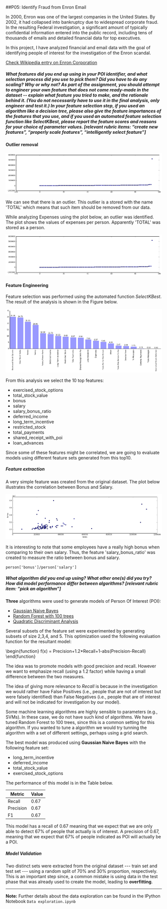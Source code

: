 ##P05: Identify Fraud from Enron Email

In 2000, Enron was one of the largest companies in the United States. By 2002, it had collapsed into bankruptcy due to widespread corporate fraud. In the resulting Federal investigation, a significant amount of typically confidential information entered into the public record, including tens of thousands of emails and detailed financial data for top executives.

In this project, I have analyzed financial and email data with the goal of identifying people of interest for the investigation of the Enron scandal.

[Check Wikipedia entry on Enron Corporation](https://en.wikipedia.org/wiki/Enron)

##### What features did you end up using in your POI identifier, and what selection process did you use to pick them? Did you have to do any scaling? Why or why not? As part of the assignment, you should attempt to engineer your own feature that does not come ready-made in the dataset -- explain what feature you tried to make, and the rationale behind it. (You do not necessarily have to use it in the final analysis, only engineer and test it.) In your feature selection step, if you used an algorithm like a decision tree, please also give the feature importances of the features that you use, and if you used an automated feature selection function like SelectKBest, please report the feature scores and reasons for your choice of parameter values.  [relevant rubric items: “create new features”, “properly scale features”, “intelligently select feature”]

#### Outlier removal



![Expenses](figures/expenses.png)

We can see that there is an outlier.
This outlier is a stored with the name 'TOTAL' which means that such item should be removed from our data.


While analyzing Expenses using the plot below, an outlier was identified.
The plot shows the values of expenses per person.
Apparently 'TOTAL' was stored as a person.

![Expenses](figures/expenses.png)

#### Feature Engineering

Feature selection was performed using the automated function *SelectKBest*.
The result of the analysis is shown in the Figure below.

![](./figures/feature_selection.png)

From this analysis we select the 10 top features:

- exercised\_stock\_options
- total\_stock\_value
- bonus
- salary
- salary\_bonus\_ratio
- deferred\_income
- long\_term\_incentive
- restricted\_stock
- total\_payments
- shared\_receipt\_with\_poi
- loan\_advances

Since some of these features might be correlated, we are going to evaluate models using different feature sets generated from this top10.

##### Feature extraction

A very simple feature was created from the original dataset.
The plot below illustrates the correlation between Bonus and Salary.

![Bonus And Salary](figures/bonus_and_salary.png)

It is interesting to note that some employees have a really high bonus when comparing to their own salary.
Thus, the feature 'salary\_bonus\_ratio' was created to measure the ratio between bonus and salary.

```
person['bonus']/person['salary']
```


##### What algorithm did you end up using? What other one(s) did you try? How did model performance differ between algorithms?  [relevant rubric item: “pick an algorithm”]

**Three** algorithms were used to generate models of Person Of Interest (POI):

- [Gaussian Naive Bayes](http://scikit-learn.org/stable/modules/generated/sklearn.naive_bayes.GaussianNB.html#sklearn.naive_bayes.GaussianNB)
- [Random Forest with 100 trees](http://scikit-learn.org/stable/modules/generated/sklearn.ensemble.RandomForestClassifier.html#sklearn.ensemble.RandomForestClassifier)
- [Quadratic Discriminant Analysis](http://scikit-learn.org/stable/modules/generated/sklearn.discriminant_analysis.QuadraticDiscriminantAnalysis.html#sklearn.discriminant_analysis.QuadraticDiscriminantAnalysis)

Several subsets of the feature set were experimented by generating subsets of size 2,3,4, and 5.
This optimization used the following evaluation function for the resultant model:

\begin{function}
f(x) = Precision+1.2*Recall+1-abs(Precision-Recall)
\end{function}

The idea was to promote models with good precision and recall. However we want to emphasize recall (using a 1.2 factor) while having a small difference between the two measures. 

The idea of giving more relevance to *Recall* is because in the investigation we would rather have False Positives (i.e., people that are not of interest but were falsely identified) than False Negatives (i.e., people that are of interest and will not be indicated for investigation by our model).

Some machine learning algorithms are highly sensible to parameters (e.g., SVMs).
In these case, we do not have such kind of algorithms.
We have tuned Random Forest to 100 trees, since this is a common setting for this algorithm.
If you wanted to tune a algorithm we would try tunning the algorithm with a set of different settings, perhaps using a grid search.

The best model was produced using **Gaussian Naive Bayes** with the following feature set:

- long\_term\_incentive
- deferred\_income
- total\_stock\_value
- exercised\_stock\_options

The performance of this model is in the Table below.

Metric | Value
---|---
Recall | 0.67   
Precision | 0.67
F1 | 0.67 

This model has a recall of 0.67 meaning that we expect that we are only able to detect 67% of people that actually is of interest.
A precision of 0.67, meaning that we expect that 67% of people indicated as POI will actually be a POI.


##### Model Validation

Two distinct sets were extracted from the original dataset --- train set and test set --- using a random split of 70% and 30% proportion, respectively.
This is an important step since, a common mistake is using data in the test phase that was already used to create the model, leading to **overfitting**.

----
**Note:** Further details about the data exploration can be found in the IPython Notebook ```Data exploration.ipynb```
